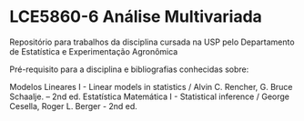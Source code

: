 # LCE5860-6 Análise Multivariada

Repositório para trabalhos da disciplina cursada na USP pelo Departamento de Estatística e Experimentação Agronômica

Pré-requisito para a disciplina e bibliografias conhecidas sobre: 

Modelos Lineares I  - Linear models in statistics / Alvin C. Rencher, G. Bruce Schaalje. – 2nd ed.
Estatística Matemática I - Statistical inference / George Cesella, Roger L. Berger - 2nd ed.
